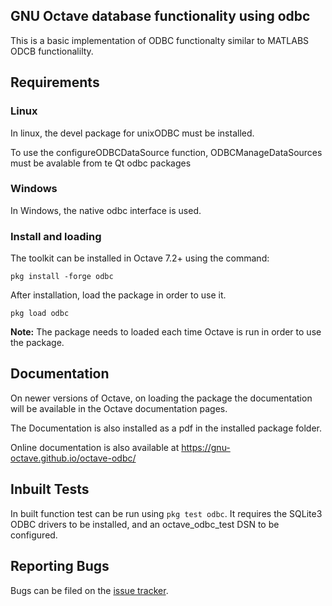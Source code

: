 GNU Octave database functionality using odbc
--------------------------------------------

This is a basic implementation of ODBC functionalty similar to MATLABS
ODCB functionalilty.

## Requirements

### Linux

In linux, the devel package for unixODBC must be installed.

To use the configureODBCDataSource function, ODBCManageDataSources must
be avalable from te Qt odbc packages

### Windows

In Windows, the native odbc interface is used.


### Install and loading

The toolkit can be installed in Octave 7.2+ using the command:

    pkg install -forge odbc

After installation, load the package in order to use it.

    pkg load odbc

**Note:** The package needs to loaded each time Octave is run in order to use the package. 

## Documentation

On newer versions of Octave, on loading the package the documentation will be available in the
Octave documentation pages.

The Documentation is also installed as a pdf in the installed package folder.

Online documentation is also available at
https://gnu-octave.github.io/octave-odbc/

## Inbuilt Tests
In built function test can be run using `pkg test odbc`. It requires the SQLite3 ODBC drivers
to be installed, and an octave_odbc_test DSN to be configured.

## Reporting Bugs

Bugs can be filed on the [issue tracker](https://github.com/gnu-octave/octave-odbc/issues).
